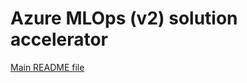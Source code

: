 # Azure MLOps (v2) solution accelerator

[Main README file](https://github.com/richmondn/mlops-v2/blob/main/README.md)
